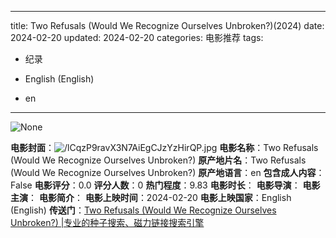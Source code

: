 
---
title: Two Refusals (Would We Recognize Ourselves Unbroken?)(2024)
date: 2024-02-20
updated: 2024-02-20
categories: 电影推荐
tags:

- 纪录

- English (English)
- en
---

<img src="https://image.tmdb.org/t/p/originalNone" alt="None" title="None">

**电影封面**：<img src="https://image.tmdb.org/t/p/w200/lCqzP9ravX3N7AiEgCJzYzHirQP.jpg" alt="/lCqzP9ravX3N7AiEgCJzYzHirQP.jpg" title="/lCqzP9ravX3N7AiEgCJzYzHirQP.jpg">
**电影名称**：Two Refusals (Would We Recognize Ourselves Unbroken?)
**原产地片名**：Two Refusals (Would We Recognize Ourselves Unbroken?)
**原产地语言**：en
**包含成人内容**：False
**电影评分**：0.0
**评分人数**：0
**热门程度**：9.83
**电影时长**：
**电影导演**：
**电影主演**：
**电影简介**：
**电影上映时间**：2024-02-20
**电影上映国家**：English (English)
**传送门**：[Two Refusals (Would We Recognize Ourselves Unbroken?) |专业的种子搜索、磁力链接搜索引擎](https://movie.amd794.com:2083/?search=Two%20Refusals%20%28Would%20We%20Recognize%20Ourselves%20Unbroken%3F%29&ordering=&mode=match_phrase&page_size=10&page=1)

